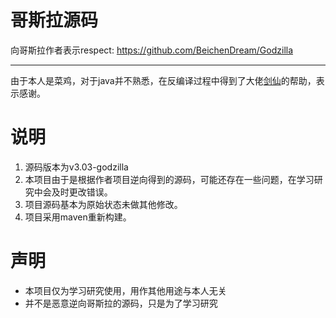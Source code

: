 # 哥斯拉源码
向哥斯拉作者表示respect: https://github.com/BeichenDream/Godzilla

---
由于本人是菜鸡，对于java并不熟悉，在反编译过程中得到了大佬[剑仙](https://github.com/yhy0)的帮助，表示感谢。

# 说明
1. 源码版本为v3.03-godzilla
2. 本项目由于是根据作者项目逆向得到的源码，可能还存在一些问题，在学习研究中会及时更改错误。
3. 项目源码基本为原始状态未做其他修改。
4. 项目采用maven重新构建。

# 声明
- 本项目仅为学习研究使用，用作其他用途与本人无关
- 并不是恶意逆向哥斯拉的源码，只是为了学习研究
